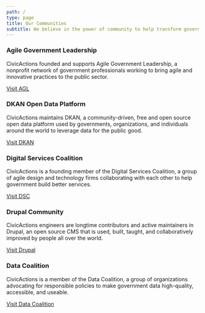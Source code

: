 ```yaml
---
path: /
type: page
title: Our Communities
subtitle: We believe in the power of community to help transform government and the world. When people come together to share ideas and combine their talents, great things happen.
---
```

<h3 class="with-agl-logo">Agile Government Leadership</h3>
<p>
CivicActions founded and supports Agile Government Leadership, a nonprofit network of government professionals working to bring agile and innovative practices to the public sector. 	
</p>

[Visit AGL](https://www.agilegovleaders.org/)


<h3 class="with-dkan-logo">DKAN Open Data Platform</h3>
<p>
CivicActions maintains DKAN, a community-driven, free and open source open data platform used by governments, organizations, and individuals around the world to leverage data for the public good.
</p>

[Visit DKAN](http://getdkan.org)


<h3 class="with-digital-services-coalition-logo">Digital Services Coalition</h3>
<p>CivicActions is a founding member of the Digital Services Coalition, a group of agile design and technology firms collaborating with each other to help government build better services.
</p>

[Visit DSC](https://digitalservicescoalition.org)

<h3 class="with-drupal-logo">Drupal Community</h3>
<p>CivicActions engineers are longtime contributors and active maintainers in Drupal, an open source CMS that is used, built, taught, and collaboratively improved by people all over the world.
</p>

[Visit Drupal](https://drupal.org)

<h3 class="with-data-coalition-logo">Data Coalition</h3>
<p>CivicActions is a member of the Data Coalition, a group of organizations advocating for responsible policies to make government data high-quality, accessible, and useable.
</p>

[Visit Data Coalition](https://datacoalition.org)
